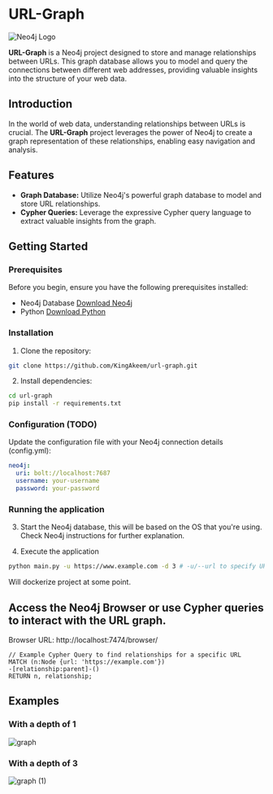 # URL-Graph

![Neo4j Logo](https://dist.neo4j.com/wp-content/uploads/20210423072428/neo4j-logo-2020-1.svg)

**URL-Graph** is a Neo4j project designed to store and manage relationships between URLs. This graph database allows you to model and query the connections between different web addresses, providing valuable insights into the structure of your web data.

## Introduction

In the world of web data, understanding relationships between URLs is crucial. The **URL-Graph** project leverages the power of Neo4j to create a graph representation of these relationships, enabling easy navigation and analysis.

## Features

- **Graph Database:** Utilize Neo4j's powerful graph database to model and store URL relationships.
- **Cypher Queries:** Leverage the expressive Cypher query language to extract valuable insights from the graph.

## Getting Started

### Prerequisites

Before you begin, ensure you have the following prerequisites installed:

- Neo4j Database [Download Neo4j](https://neo4j.com/download/)
- Python [Download Python](https://www.python.org/downloads/)

### Installation

1. Clone the repository:
```bash
git clone https://github.com/KingAkeem/url-graph.git
```

2. Install dependencies:
```bash
cd url-graph
pip install -r requirements.txt
```

### Configuration (TODO)
Update the configuration file with your Neo4j connection details (config.yml):
```yaml
neo4j:
  uri: bolt://localhost:7687
  username: your-username
  password: your-password
```

### Running the application
3. Start the Neo4j database, this will be based on the OS that you're using. Check Neo4j instructions for further explanation.

4. Execute the application
```bash
python main.py -u https://www.example.com -d 3 # -u/--url to specify URI and -d/--depth to specify depth of graph
```

Will dockerize project at some point.

## Access the Neo4j Browser or use Cypher queries to interact with the URL graph.
Browser URL: http://localhost:7474/browser/

```cypher
// Example Cypher Query to find relationships for a specific URL
MATCH (n:Node {url: 'https://example.com'})
-[relationship:parent]-()
RETURN n, relationship;
```

## Examples

### With a depth of 1
![graph](https://github.com/KingAkeem/url-graph/assets/13573860/402022ff-4305-4808-b0e5-604bd5b6146f)

### With a depth of 3
![graph (1)](https://github.com/KingAkeem/url-graph/assets/13573860/f2114120-4d90-4049-b1be-5b3b4be44917)

